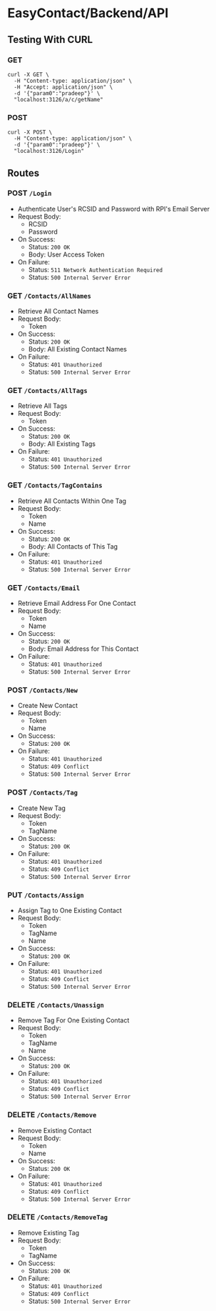 # EasyContact/Backend/API
## Testing With CURL
### GET
```
curl -X GET \
  -H "Content-type: application/json" \
  -H "Accept: application/json" \
  -d '{"param0":"pradeep"}' \
  "localhost:3126/a/c/getName"
```
### POST
```
curl -X POST \
  -H "Content-type: application/json" \
  -d '{"param0":"pradeep"}' \
  "localhost:3126/Login"
```
## Routes
### **POST** `/Login`
- Authenticate User's RCSID and Password with RPI's Email Server
- Request Body:
  - RCSID
  - Password
- On Success:
  - Status: `200 OK`
  - Body: User Access Token
- On Failure: 
  - Status: `511 Network Authentication Required`
  - Status: `500 Internal Server Error`
### **GET** `/Contacts/AllNames`
- Retrieve All Contact Names
- Request Body:
  - Token
- On Success:
  - Status: `200 OK`
  - Body: All Existing Contact Names
- On Failure: 
  - Status: `401 Unauthorized`
  - Status: `500 Internal Server Error`
### **GET** `/Contacts/AllTags`
- Retrieve All Tags
- Request Body:
  - Token
- On Success:
  - Status: `200 OK`
  - Body: All Existing Tags
- On Failure: 
  - Status: `401 Unauthorized`
  - Status: `500 Internal Server Error`
### **GET** `/Contacts/TagContains`
- Retrieve All Contacts Within One Tag
- Request Body:
  - Token
  - Name
- On Success:
  - Status: `200 OK`
  - Body: All Contacts of This Tag
- On Failure: 
  - Status: `401 Unauthorized`
  - Status: `500 Internal Server Error`
### **GET** `/Contacts/Email`
- Retrieve Email Address For One Contact
- Request Body:
  - Token
  - Name
- On Success:
  - Status: `200 OK`
  - Body: Email Address for This Contact
- On Failure: 
  - Status: `401 Unauthorized`
  - Status: `500 Internal Server Error`
### **POST** `/Contacts/New`
- Create New Contact
- Request Body:
  - Token
  - Name
- On Success:
  - Status: `200 OK`
- On Failure: 
  - Status: `401 Unauthorized`
  - Status: `409 Conflict`
  - Status: `500 Internal Server Error`
### **POST** `/Contacts/Tag`
- Create New Tag
- Request Body:
  - Token
  - TagName
- On Success:
  - Status: `200 OK`
- On Failure: 
  - Status: `401 Unauthorized`
  - Status: `409 Conflict`
  - Status: `500 Internal Server Error`
### **PUT** `/Contacts/Assign`
- Assign Tag to One Existing Contact
- Request Body:
  - Token
  - TagName
  - Name
- On Success:
  - Status: `200 OK`
- On Failure: 
  - Status: `401 Unauthorized`
  - Status: `409 Conflict`
  - Status: `500 Internal Server Error`
### **DELETE** `/Contacts/Unassign`
- Remove Tag For One Existing Contact
- Request Body:
  - Token
  - TagName
  - Name
- On Success:
  - Status: `200 OK`
- On Failure: 
  - Status: `401 Unauthorized`
  - Status: `409 Conflict`
  - Status: `500 Internal Server Error`
### **DELETE** `/Contacts/Remove`
- Remove Existing Contact
- Request Body:
  - Token
  - Name
- On Success:
  - Status: `200 OK`
- On Failure: 
  - Status: `401 Unauthorized`
  - Status: `409 Conflict`
  - Status: `500 Internal Server Error`
### **DELETE** `/Contacts/RemoveTag`
- Remove Existing Tag
- Request Body:
  - Token
  - TagName
- On Success:
  - Status: `200 OK`
- On Failure: 
  - Status: `401 Unauthorized`
  - Status: `409 Conflict`
  - Status: `500 Internal Server Error`